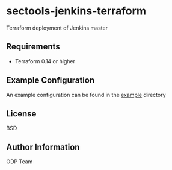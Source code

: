 # sectools-jenkins-terraform
Terraform deployment of Jenkins master

Requirements
------------

* Terraform 0.14 or higher

Example Configuration
----------------

An example configuration can be found in the [example](example) directory

License
-------

BSD

Author Information
------------------

ODP Team
